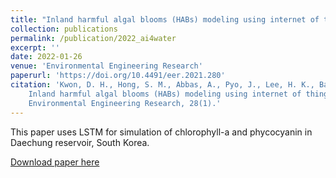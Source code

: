 ```yaml
---
title: "Inland harmful algal blooms (HABs) modeling using internet of things (IoT) system and deep learning"
collection: publications
permalink: /publication/2022_ai4water
excerpt: ''
date: 2022-01-26
venue: 'Environmental Engineering Research'
paperurl: 'https://doi.org/10.4491/eer.2021.280'
citation: 'Kwon, D. H., Hong, S. M., Abbas, A., Pyo, J., Lee, H. K., Baek, S. S., & Cho, K. H. (2023). 
    Inland harmful algal blooms (HABs) modeling using internet of things (IoT) system and deep learning. 
    Environmental Engineering Research, 28(1).'
---
```

This paper uses LSTM for simulation of chlorophyll-a and phycocyanin in Daechung reservoir, South Korea.

[Download paper here](https://www.eeer.org/upload/eer-2021-280.pdf)
